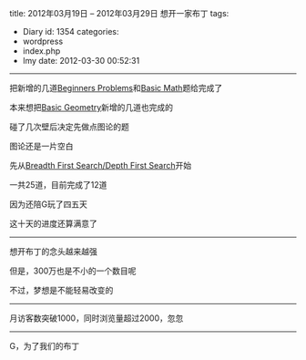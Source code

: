 title: 2012年03月19日 – 2012年03月29日 想开一家布丁
tags:
  - Diary
id: 1354
categories:
  - wordpress
  - index.php
  - lmy
date: 2012-03-30 00:52:31
---

把新增的几道[Beginners Problems](http://www.lightoj.com/volume_problemcategory.php?user_id=2310&amp;category=Beginners%20Problems)和[Basic Math](http://www.lightoj.com/volume_problemcategory.php?user_id=2310&amp;category=Basic%20Math)题给完成了

本来想把[Basic Geometry](http://www.lightoj.com/volume_problemcategory.php?user_id=2310&amp;category=Basic%20Geometry)新增的几道也完成的

碰了几次壁后决定先做点图<!--more-->论的题

图论还是一片空白

先从[Breadth First Search/Depth First Search](http://www.lightoj.com/volume_problemcategory.php?user_id=2310&amp;category=Breadth%20First%20Search/Depth%20First%20Search)开始

一共25道，目前完成了12道

因为还陪G玩了四五天

这十天的进度还算满意了

----------------------------

想开布丁的念头越来越强

但是，300万也是不小的一个数目呢

不过，梦想是不能轻易改变的

------------------------------

月访客数突破1000，同时浏览量超过2000，忽忽

---------------------------------

G，为了我们的布丁